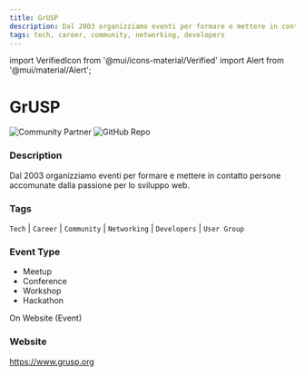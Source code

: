 ```yaml
---
title: GrUSP
description: Dal 2003 organizziamo eventi per formare e mettere in contatto persone accomunate dalla passione per lo sviluppo web.
tags: tech, career, community, networking, developers
---
```

        

import VerifiedIcon from '@mui/icons-material/Verified'
import Alert from '@mui/material/Alert';

# GrUSP <VerifiedIcon color="primary"/>


![Community Partner](https://img.shields.io/static/v1?label=community&message=partner&color=blue) ![GitHub Repo](https://img.shields.io/static/v1?label=category&message=communities&color=green)

### Description

Dal 2003 organizziamo eventi per formare e mettere in contatto persone accomunate dalla passione per lo sviluppo web.

### Tags

`Tech` | `Career` | `Community` | `Networking` | `Developers` | `User Group`

### Event Type

- Meetup
- Conference
- Workshop
- Hackathon

On Website (Event)

### Website

https://www.grusp.org